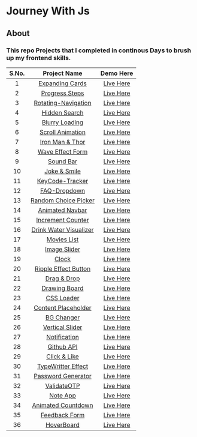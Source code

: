 # Journey With Js
## About
### This repo Projects that I completed in continous Days to brush up my frontend skills.
| S.No.  | Project Name  | Demo Here  | 
|:-:|:-:|:-:|
|1   |  <a href="https://github.com/deeqakkk/50Days-50Projects/tree/main/1-Expanding-Cards" target="_blank" rel="noopener noreferrer">Expanding Cards</a> | <a href="https://deeqakkk.github.io/50Days-50Projects/1-Expanding-Cards/" target="_blank" rel="noopener noreferrer">Live Here</a>  |  
| 2  | <a href="https://github.com/deeqakkk/50Days-50Projects/tree/main/2-Progress-Steps" target="_blank" rel="noopener noreferrer">Progress Steps</a>  | <a href="https://deeqakkk.github.io/50Days-50Projects/2-Progress-Steps" target="_blank" rel="noopener noreferrer">Live Here</a>  |
|  3 | <a href="https://github.com/deeqakkk/50Days-50Projects/tree/main/3-Rotating-Navigation" target="_blank" rel="noopener noreferrer">Rotating-Navigation</a>  | <a href="https://deeqakkk.github.io/50Days-50Projects/3-Rotating-Navigation/" target="_blank" rel="noopener noreferrer">Live Here</a>  |
|  4 | <a href="https://github.com/deeqakkk/50Days-50Projects/tree/main/4-Hidden-Search" target="_blank" rel="noopener noreferrer">Hidden Search</a>  | <a href="https://deeqakkk.github.io/50Days-50Projects/4-Hidden-Search/" target="_blank" rel="noopener noreferrer">Live Here</a> |
|  5 |<a href="https://github.com/deeqakkk/50Days-50Projects/tree/main/5-Blurry-loading" target="_blank" rel="noopener noreferrer">Blurry Loading</a>| <a href="https://deeqakkk.github.io/50Days-50Projects/5-Blurry-loading/" target="_blank" rel="noopener noreferrer">Live Here</a>|
|  6 |<a href="https://github.com/deeqakkk/50Days-50Projects/tree/main/6-Scroll-Animation" target="_blank" rel="noopener noreferrer">Scroll Animation</a>| <a href="https://deeqakkk.github.io/50Days-50Projects/6-Scroll-Animation/" target="_blank" rel="noopener noreferrer">Live Here</a>|
|  7 |<a href="https://github.com/deeqakkk/50Days-50Projects/tree/main/7-Split-LandingPage" target="_blank" rel="noopener noreferrer">Iron Man & Thor</a>| <a href="https://deeqakkk.github.io/50Days-50Projects/7-Split-LandingPage/" target="_blank" rel="noopener noreferrer">Live Here</a>|
|  8 |<a href="https://github.com/deeqakkk/50Days-50Projects/tree/main/8-Form-Input-Wave" target="_blank" rel="noopener noreferrer">Wave Effect Form</a>| <a href="https://deeqakkk.github.io/50Days-50Projects/8-Form-Input-Wave/" target="_blank" rel="noopener noreferrer">Live Here</a>|
|  9 |<a href="https://github.com/deeqakkk/50Days-50Projects/tree/main/9-Sound-Bar" target="_blank" rel="noopener noreferrer">Sound Bar</a>| <a href="https://deeqakkk.github.io/50Days-50Projects/9-Sound-Bar/" target="_blank" rel="noopener noreferrer">Live Here</a>|
|  10 |<a href="https://github.com/deeqakkk/50Days-50Projects/tree/main/10-Joke-Smile" target="_blank" rel="noopener noreferrer">Joke & Smile</a>| <a href="https://deeqakkk.github.io/50Days-50Projects/10-Joke-Smile/" target="_blank" rel="noopener noreferrer">Live Here</a>|
|  11 |<a href="https://github.com/deeqakkk/50Days-50Projects/tree/main/11-Key-Tracker" target="_blank" rel="noopener noreferrer">KeyCode-Tracker</a>| <a href="https://deeqakkk.github.io/50Days-50Projects/11-Key-Tracker/" target="_blank" rel="noopener noreferrer">Live Here</a>|
|  12 |<a href="https://github.com/deeqakkk/50Days-50Projects/tree/main/12-FAQ-Dropdown" target="_blank" rel="noopener noreferrer">FAQ-Dropdown</a>| <a href="https://deeqakkk.github.io/50Days-50Projects/12-FAQ-Dropdown/" target="_blank" rel="noopener noreferrer">Live Here</a>|
|  13 |<a href="https://github.com/deeqakkk/50Days-50Projects/tree/main/13-Random-Choice-Picker" target="_blank" rel="noopener noreferrer">Random Choice Picker</a>| <a href="https://deeqakkk.github.io/50Days-50Projects/13-Random-Choice-Picker/" target="_blank" rel="noopener noreferrer">Live Here</a>|
|  14 |<a href="https://github.com/deeqakkk/50Days-50Projects/tree/main/14-Animated-Navbar" target="_blank" rel="noopener noreferrer">Animated Navbar</a>| <a href="https://deeqakkk.github.io/50Days-50Projects/14-Animated-Navbar/" target="_blank" rel="noopener noreferrer">Live Here</a>|
|  15 |<a href="https://github.com/deeqakkk/50Days-50Projects/tree/main/15-Increment-Counter" target="_blank" rel="noopener noreferrer">Increment Counter</a>| <a href="https://deeqakkk.github.io/50Days-50Projects/15-Increment-Counter/" target="_blank" rel="noopener noreferrer">Live Here</a>|
|  16 |<a href="https://github.com/deeqakkk/50Days-50Projects/tree/main/16-Drink-Water" target="_blank" rel="noopener noreferrer">Drink Water Visualizer</a>| <a href="https://deeqakkk.github.io/50Days-50Projects/16-Drink-Water/" target="_blank" rel="noopener noreferrer">Live Here</a>|
|  17 |<a href="https://github.com/deeqakkk/50Days-50Projects/tree/main/17-WatchHour" target="_blank" rel="noopener noreferrer">Movies List</a>| <a href="https://deeqakkk.github.io/50Days-50Projects/17-WatchHour/" target="_blank" rel="noopener noreferrer">Live Here</a>|
|  18 |<a href="https://github.com/deeqakkk/50Days-50Projects/tree/main/18-Image-Slider" target="_blank" rel="noopener noreferrer">Image Slider</a>| <a href="https://deeqakkk.github.io/50Days-50Projects/18-Image-Slider/" target="_blank" rel="noopener noreferrer">Live Here</a>|
|  19 |<a href="https://github.com/deeqakkk/50Days-50Projects/tree/main/19-Theme-Clock" target="_blank" rel="noopener noreferrer">Clock</a>| <a href="https://deeqakkk.github.io/50Days-50Projects/19-Theme-Clock/" target="_blank" rel="noopener noreferrer">Live Here</a>|
|  20 |<a href="https://github.com/deeqakkk/50Days-50Projects/tree/main/20-Ripple-Effect" target="_blank" rel="noopener noreferrer">Ripple Effect Button</a>| <a href="https://deeqakkk.github.io/50Days-50Projects/20-Ripple-Effect/" target="_blank" rel="noopener noreferrer">Live Here</a>|
|  21 |<a href="https://github.com/deeqakkk/50Days-50Projects/tree/main/21-Drag-Drop" target="_blank" rel="noopener noreferrer">Drag & Drop</a>| <a href="https://deeqakkk.github.io/50Days-50Projects/21-Drag-Drop/" target="_blank" rel="noopener noreferrer">Live Here</a>|
|  22 |<a href="https://github.com/deeqakkk/50Days-50Projects/tree/main/22-Drawing-Board" target="_blank" rel="noopener noreferrer">Drawing Board</a>| <a href="https://deeqakkk.github.io/50Days-50Projects/22-Drawing-Board/" target="_blank" rel="noopener noreferrer">Live Here</a>|
|  23 |<a href="https://github.com/deeqakkk/50Days-50Projects/tree/main/23-CSS-Loader" target="_blank" rel="noopener noreferrer">CSS Loader</a>| <a href="https://deeqakkk.github.io/50Days-50Projects/23-CSS-Loader/" target="_blank" rel="noopener noreferrer">Live Here</a>|
|  24 |<a href="https://github.com/deeqakkk/50Days-50Projects/tree/main/24-Content-Placeholder" target="_blank" rel="noopener noreferrer">Content Placeholder</a>| <a href="https://deeqakkk.github.io/50Days-50Projects/24-Content-Placeholder" target="_blank" rel="noopener noreferrer">Live Here</a>|
|  25 |<a href="https://github.com/deeqakkk/50Days-50Projects/tree/main/25-BG-Changer" target="_blank" rel="noopener noreferrer">BG Changer</a>| <a href="https://deeqakkk.github.io/50Days-50Projects/25-BG-Changer" target="_blank" rel="noopener noreferrer">Live Here</a>|
|  26 |<a href="https://github.com/deeqakkk/50Days-50Projects/tree/main/26-Vertical-Slider" target="_blank" rel="noopener noreferrer">Vertical Slider</a>| <a href="https://deeqakkk.github.io/50Days-50Projects/26-Vertical-Slider" target="_blank" rel="noopener noreferrer">Live Here</a>|
|  27 |<a href="https://github.com/deeqakkk/50Days-50Projects/tree/main/27-Notification" target="_blank" rel="noopener noreferrer">Notification</a>| <a href="https://deeqakkk.github.io/50Days-50Projects/27-Notification" target="_blank" rel="noopener noreferrer">Live Here</a>|
|  28 |<a href="https://github.com/deeqakkk/50Days-50Projects/tree/main/28-Github-API" target="_blank" rel="noopener noreferrer">Github API</a>| <a href="https://deeqakkk.github.io/50Days-50Projects/28-Github-API" target="_blank" rel="noopener noreferrer">Live Here</a>|
|  29 |<a href="https://github.com/deeqakkk/50Days-50Projects/tree/main/29-Double-Click-Heart" target="_blank" rel="noopener noreferrer">Click & Like</a>| <a href="https://deeqakkk.github.io/50Days-50Projects/29-Double-Click-Heart" target="_blank" rel="noopener noreferrer">Live Here</a>|
|  30 |<a href="https://github.com/deeqakkk/50Days-50Projects/tree/main/30-TypeWritter-Effect" target="_blank" rel="noopener noreferrer">TypeWritter Effect</a>| <a href="https://deeqakkk.github.io/50Days-50Projects/30-TypeWritter-Effect" target="_blank" rel="noopener noreferrer">Live Here</a>|
|  31 |<a href="https://github.com/deeqakkk/50Days-50Projects/tree/main/31-Password-Generator" target="_blank" rel="noopener noreferrer">Password Generator</a>| <a href="https://deeqakkk.github.io/50Days-50Projects/31-Password-Generator" target="_blank" rel="noopener noreferrer">Live Here</a>|
|  32 |<a href="https://github.com/deeqakkk/50Days-50Projects/tree/main/32-ValidateOTP" target="_blank" rel="noopener noreferrer">ValidateOTP</a>| <a href="https://deeqakkk.github.io/50Days-50Projects/32-ValidateOTP" target="_blank" rel="noopener noreferrer">Live Here</a>|
|  33 |<a href="https://github.com/deeqakkk/50Days-50Projects/tree/main/33-Note-App" target="_blank" rel="noopener noreferrer">Note App</a>| <a href="https://deeqakkk.github.io/50Days-50Projects/33-Note-App" target="_blank" rel="noopener noreferrer">Live Here</a>|
|  34 |<a href="https://github.com/deeqakkk/50Days-50Projects/tree/main/34-Animated-Count" target="_blank" rel="noopener noreferrer">Animated Countdown</a>| <a href="https://deeqakkk.github.io/50Days-50Projects/34-Animated-Count" target="_blank" rel="noopener noreferrer">Live Here</a>|
|  35 |<a href="https://github.com/deeqakkk/50Days-50Projects/tree/main/35-Feedback-Form" target="_blank" rel="noopener noreferrer">Feedback Form</a>| <a href="https://deeqakkk.github.io/50Days-50Projects/35-Feedback-Form" target="_blank" rel="noopener noreferrer">Live Here</a>|
|  36 |<a href="https://github.com/deeqakkk/50Days-50Projects/tree/main/36-HoverBoard" target="_blank" rel="noopener noreferrer">HoverBoard</a>| <a href="https://deeqakkk.github.io/50Days-50Projects/36-HoverBoard" target="_blank" rel="noopener noreferrer">Live Here</a>|